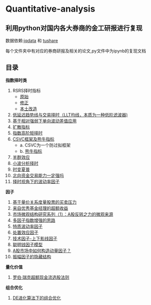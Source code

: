 # Quantitative-analysis

## 利用python对国内各大券商的金工研报进行复现

数据依赖:[jqdata](https://www.joinquant.com/) 和 [tushare](https://tushare.pro/)

每个文件夹中有对应的券商研报及相关的论文,py文件中为ipynb的复现文档

## 目录

**指数择时类**

1. RSRS择时指标
    - [原始](https://www.joinquant.com/view/community/detail/1f0faa953856129e5826979ff9b68095)
    - [修正](https://www.joinquant.com/view/community/detail/32b60d05f16c7d719d7fb836687504d6)
    - [本土改造](https://www.joinquant.com/view/community/detail/e855e5b3cf6a3f9219583c2281e4d048)
2. [低延迟趋势线与交易择时（LLT均线，本质为一种低阶滤波器)](https://www.joinquant.com/view/community/detail/f011921f2398c593eee3542a6069f61c)
3. [基于相对强弱下单向波动差值应用](https://www.joinquant.com/view/community/detail/ddf35e24e9dbad456d3e6beaf0841262)
4. [扩散指标](https://www.joinquant.com/view/community/detail/aa69406f4427ea472b1c640fc2e8c448)
5. [指数高阶矩择时](https://www.joinquant.com/view/community/detail/e585df64077e4073ece0bcaa6b054bfa)
6. [CSVC框架及熊牛指标](https://www.joinquant.com/view/community/detail/6a77f468b6f996fcd995a8d0ad8c939c)
    - a. CSVC为一个防过拟框架
    - b. [熊牛指标](https://www.joinquant.com/view/community/detail/d0b0406c2ad2086662de715c92d518cd)
7. [羊群效应](https://www.joinquant.com/view/community/detail/3b4c68880062b3b660165bba7571d5a4)
8. [小波分析择时](https://www.joinquant.com/view/community/detail/eab0008b70882d0b1966bb6425db3469)
9. [时变夏普](https://www.joinquant.com/view/community/detail/634a7a14e79f87d44c980094c5e8d5d1)
10. [北向资金交易能力一定强吗](https://www.joinquant.com/view/community/detail/c11731e00f6de8e489ed64cec1621c33)
11. [择时视角下的波动率因子](https://www.joinquant.com/view/community/detail/986f2732c0b0287bc8f161829f32b689)

**因子**

1. [基于量价关系度量股票的买卖压力](https://www.joinquant.com/view/community/detail/efc4f507b2ef8703d2c20283b1301980)
2. [来自优秀基金经理的超额收益](https://www.joinquant.com/view/community/detail/51d97afb8d619ffb5219d2e166414d70)
3. [市场微观结构研究系列（1）：A股反转之力的微观来源](https://www.joinquant.com/view/community/detail/521e854c0accab11c0bac2a9d8dac484)
4. [多因子指数增强的思路](https://www.joinquant.com/view/community/detail/8c60c343407d41b09def615c52c8693d)
5. [特质波动率因子](https://www.joinquant.com/view/community/detail/6e4ddf0a1cf3bb17367b463cefe3b5e4?type=1)
6. [处置效应因子](https://www.joinquant.com/view/community/detail/1c3aa95d7485065d977f9ba17cc014fd)
7. [技术因子-上下影线因子](https://www.joinquant.com/view/community/detail/92d2ccab2d412dbfa7df366369e6373b)
8. [聪明钱因子模型](https://www.joinquant.com/view/community/detail/fa281cadcbbca005854c7c45c3c9bd58)
9. [A股市场中如何构造动量因子？](https://www.joinquant.com/view/community/detail/d709c7c9abbee23149d3d4d07e128357)
10. [振幅因子的隐藏结构](https://www.joinquant.com/view/community/detail/a35fe484e3164893d4e48fafd3e08fd2)

**量化价值**

1. [罗伯·瑞克超额现金流选股法则](https://www.joinquant.com/view/community/detail/30543ad72454c7648b03bae542af55c9)

**组合优化**

1. [DE进化算法下的组合优化](https://www.joinquant.com/view/community/detail/2044ade4baf51132d257f2d3c0e56597)

